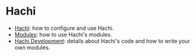 # Hachi

- [Hachi](hachi.md): how to configure and use Hachi.
- [Modules](modules/README.md): how to use Hachi's modules. 
- [Hachi Development](development.md): details about Hachi's code and how to write your own modules. 


